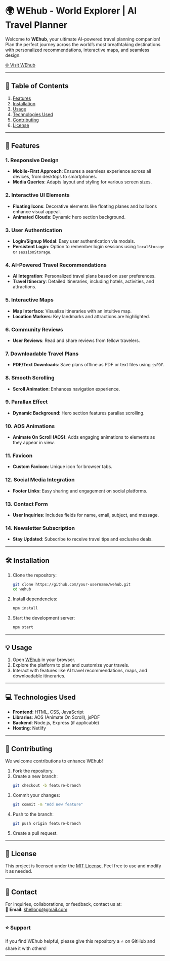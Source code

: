 
# 🌍 WEhub - World Explorer | AI Travel Planner

Welcome to **WEhub**, your ultimate AI-powered travel planning companion! Plan the perfect journey across the world’s most breathtaking destinations with personalized recommendations, interactive maps, and seamless design.

[🌐 Visit WEhub](https://wehub-kp.netlify.app)

---

## 📖 Table of Contents

1. [Features](#features)  
2. [Installation](#installation)  
3. [Usage](#usage)  
4. [Technologies Used](#technologies-used)  
5. [Contributing](#contributing)  
6. [License](#license)  

---

## 🌟 Features

### 1. Responsive Design
- **Mobile-First Approach**: Ensures a seamless experience across all devices, from desktops to smartphones.  
- **Media Queries**: Adapts layout and styling for various screen sizes.  

### 2. Interactive UI Elements
- **Floating Icons**: Decorative elements like floating planes and balloons enhance visual appeal.  
- **Animated Clouds**: Dynamic hero section background.  

### 3. User Authentication
- **Login/Signup Modal**: Easy user authentication via modals.  
- **Persistent Login**: Option to remember login sessions using `localStorage` or `sessionStorage`.  

### 4. AI-Powered Travel Recommendations
- **AI Integration**: Personalized travel plans based on user preferences.  
- **Travel Itinerary**: Detailed itineraries, including hotels, activities, and attractions.  

### 5. Interactive Maps
- **Map Interface**: Visualize itineraries with an intuitive map.  
- **Location Markers**: Key landmarks and attractions are highlighted.  

### 6. Community Reviews
- **User Reviews**: Read and share reviews from fellow travelers.  

### 7. Downloadable Travel Plans
- **PDF/Text Downloads**: Save plans offline as PDF or text files using `jsPDF`.  

### 8. Smooth Scrolling
- **Scroll Animation**: Enhances navigation experience.  

### 9. Parallax Effect
- **Dynamic Background**: Hero section features parallax scrolling.  

### 10. AOS Animations
- **Animate On Scroll (AOS)**: Adds engaging animations to elements as they appear in view.  

### 11. Favicon
- **Custom Favicon**: Unique icon for browser tabs.  

### 12. Social Media Integration
- **Footer Links**: Easy sharing and engagement on social platforms.  

### 13. Contact Form
- **User Inquiries**: Includes fields for name, email, subject, and message.  

### 14. Newsletter Subscription
- **Stay Updated**: Subscribe to receive travel tips and exclusive deals.  

---

## 🛠️ Installation

1. Clone the repository:  
   ```bash
   git clone https://github.com/your-username/wehub.git
   cd wehub
   ```
2. Install dependencies:  
   ```bash
   npm install
   ```
3. Start the development server:  
   ```bash
   npm start
   ```

---

## 💡 Usage

1. Open [WEhub](https://wehub-kp.netlify.app) in your browser.  
2. Explore the platform to plan and customize your travels.  
3. Interact with features like AI travel recommendations, maps, and downloadable itineraries.  

---

## 💻 Technologies Used

- **Frontend**: HTML, CSS, JavaScript  
- **Libraries**: AOS (Animate On Scroll), jsPDF  
- **Backend**: Node.js, Express (if applicable)  
- **Hosting**: Netlify  

---

## 🤝 Contributing

We welcome contributions to enhance WEhub!  

1. Fork the repository.  
2. Create a new branch:  
   ```bash
   git checkout -b feature-branch
   ```  
3. Commit your changes:  
   ```bash
   git commit -m "Add new feature"
   ```  
4. Push to the branch:  
   ```bash
   git push origin feature-branch
   ```  
5. Create a pull request.

---

## 📜 License

This project is licensed under the [MIT License](./LICENSE). Feel free to use and modify it as needed.

---

## 📧 Contact

For inquiries, collaborations, or feedback, contact us at:  
📩 **Email**: khellonp@gmail.com 

---

### ⭐ Support

If you find WEhub helpful, please give this repository a ⭐ on GitHub and share it with others!

---
